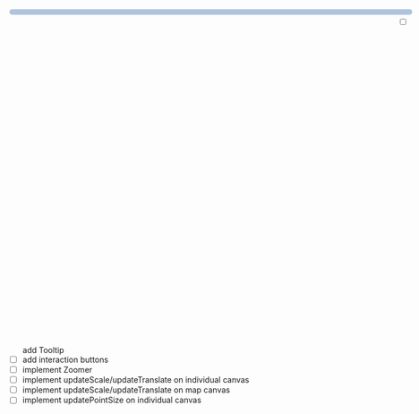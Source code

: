 <div id="world">
  <canvas id="drawing-canvas" width="500" height="500"></canvas>
  <canvas id="unique-polygon-canvas" width="500" height="500"></canvas>
  <canvas id="unique-individual-canvas" width="500" height="500"></canvas>
  <div id="tooltip-div"></div>
</div>

- [ ] add Tooltip
- [ ] add interaction buttons
- [ ] implement Zoomer
- [ ] implement updateScale/updateTranslate on individual canvas 
- [ ] implement updateScale/updateTranslate on map canvas
- [ ] implement updatePointSize on individual canvas

<style>
#world {
  width: 720px;
  height: 600px;
  float: left;
}

#unique-individual-canvas{
  //visibility: hidden;
}

#unique-polygon-canvas{
  //visibility: hidden;
}

#tooltip-div {						
  padding: 5px;		
  background: lightsteelblue;	
  border: 10px;		
  border-radius: 8px;				
}
</style>

<script>
import { DefaultColoredCanvas, UniqueColoredCanvas } from "https://lively-kernel.org/lively4/BP2019RH1/prototypes/map/canvas.js"
import { DefaultColoredMap, UniqueColoredMap } from "https://lively-kernel.org/lively4/BP2019RH1/prototypes/map/mapCanvas.js"
import { DistrictTooltip, IndividualTooltip } from "https://lively-kernel.org/lively4/BP2019RH1/prototypes/map/tooltip.js"
import { AVFParser } from "https://lively-kernel.org/voices/parsing-data/avf-parser.js"
import { GroupingAction } from "https://lively-kernel.org/lively4/BP2019RH1/prototypes/display-exploration/actions.js"
import d3 from "src/external/d3.v5.js"

// TODO: change width and height to 5000 to scale down later
const WIDTH = 500
const HEIGHT = 500

var drawingCanvas = lively.query(this, "#drawing-canvas")
var uniquePolygonCanvas = lively.query(this, "#unique-polygon-canvas")
var uniqueIndividualCanvas = lively.query(this, "#unique-individual-canvas")
// QUESTION: put both shown canvases on one html canvas or two?
var drawingContext = drawingCanvas.getContext("2d")
var uniquePolygonContext = uniquePolygonCanvas.getContext("2d")
var uniqueIndividualContext = uniqueIndividualCanvas.getContext("2d")

var tooltipDiv = lively.query(this, "#tooltip-div")
// TODO: set scale to 20000 to scale down later
var projection = d3.geoEquirectangular().center([45,5]).scale(2000).translate([WIDTH / 2, HEIGHT / 2])
var path = d3.geoPath().projection(projection)
var world = this
var visibleMapCanvas = null
var visibleIndividualCanvas = null
var mapCanvas = null
var individualCanvas = null
var tooltip = null

//dotCanvas.append('rect')

var featureToAVF = {"Gabiley" : "gebiley", "Galkaacyo" : "gaalkacyo", "Bulo Burti" : "bulo burto", "Laasqoray" : "lasqooray", "El Waq" : "ceel waaq", "Wanle Weyne" : "wanla weyn", "NC" : "NC", "NA" : "NA", "STOP" : "STOP", "CE" : "CE", "NR" : "NR"}
var missingDataKeys = ["NC", "NA", "STOP", "CE", "question", "showtime_question", "NR", "greeting", "push_back"]
var colorToIndividualIndex = {}

AVFParser.loadCompressedIndividualsAnsweredThemes("OCHA").then((result) => {
  let individuals = result
  
  d3.json("https://lively-kernel.org/lively4/BP2019RH1/scratch/individualsAsPoints/d3/somalia.geojson").then((result) => {
    let features = result.features
    features = addDistrictsForMissingData(features)
    
    mapCanvas = new UniqueColoredMap(world, uniquePolygonCanvas, features, projection)
    //mapCanvas.registerZoom()
    mapCanvas.start()
    mapCanvas.drawMap()
    
    visibleMapCanvas = new DefaultColoredMap(world, drawingCanvas, features, projection)
    visibleMapCanvas.drawMap()
    
    initializeIndividuals(individuals)
    let individualsGroupedByDistrict = groupIndividualsByDistrict(individuals)
    calculateIndividualsPosition(features, individualsGroupedByDistrict)
    
    individualCanvas = new UniqueColoredCanvas(world, uniqueIndividualCanvas, individuals)
    individualCanvas.registerZoom()
    individualCanvas.drawIndividuals()
    
    visibleIndividualCanvas = new DefaultColoredCanvas(world, drawingCanvas, individuals)
    visibleIndividualCanvas.drawIndividuals()
    
    tooltip = new IndividualTooltip(tooltipDiv)
    tooltip.showIndividualInformation(individuals[0])
  })
})
  
function initializeIndividuals(individuals) {
  individuals.forEach((individual, index) => {
    individual.drawing = {}
    individual.drawing.defaultColor = {"r" : 0, "g" : 0, "b" : 255, "a" : 255}
    individual.drawing.uniqueColor = getUniqueColor(colorToIndividualIndex)  
    let color = individual.drawing.uniqueColor
    let colorString = "r" + color.r + "g" + color.g + "b" + color.b
    colorToIndividualIndex[colorString] = {"index": index} 
    individual.drawing.position = {}
  })
}

function getUniqueColor(colors) {
  let color = getRandomColor()
  let colorString = "r" + color.r + "g" + color.g + "b" + color.b
  while (colors[colorString]) {
    color = getRandomColor()
    colorString = "r" + color.r + "g" + color.g + "b" + color.b
  }
  return color
}

function getRndInteger(min, max) {
  return Math.floor(Math.random() * (max - min) ) + min
}

function getRandomColor() {
  return {"r": getRndInteger(1, 254), "g" : getRndInteger(1, 254), "b" : getRndInteger(1, 254), "a" : 255}
}

function calculateIndividualsPosition(features, individualsGroupedByDistrict) {
  let missingGroups = {}
  Object.keys(individualsGroupedByDistrict).forEach(key => {
    missingGroups[key] = 1
  })
  let missingFeatureMatches = []
  
  let imageData = uniquePolygonContext.getImageData(0,0,WIDTH,HEIGHT) 
  
  let i = features.length
  while(i--){
    let districtName = getDistrictLookupName(features[i].properties.DISTRICT)
    let individualsInDistrict = individualsGroupedByDistrict[districtName]
    
    if (!individualsInDistrict) {
      missingFeatureMatches.push(districtName)
      continue
    }
      
    let population = individualsInDistrict.length
    delete missingGroups[districtName]
    if ( !population ) {
      continue
    }
    
    let bounds = path.bounds(features[i])
		let x0 = bounds[0][0]
		let y0 = bounds[0][1]
    let w = bounds[1][0] - x0
    let h = bounds[1][1] - y0
    let hits = 0
    let count = 0
    let limit = population //*10
    let x
    let y
    let r = parseInt((i + 1) / 256)
    let g = (i + 1) % 256
    
    while( hits < population && count < limit){
			x = parseInt(x0 + Math.random()*w)
			y = parseInt(y0 + Math.random()*h)

      // TODO: make sure that no two pixels have the same position
      //if (!usedCoordinates[x + "," + y]) {
        if (testPixelColor(imageData,x,y,WIDTH,r,g) ){
          // usedCoordinates[x + "," + y] = true
          setIndividualPosition(individualsInDistrict[hits], x, y)
          hits++
        }
      //}
      // count++
		}
  }
}

function testPixelColor(imageData,x,y,w,r,g){
  if (y < 0 || x < 0) {
    debugger
    return true
  }
	let index = (x + y * w) * 4
	return imageData.data[index] == r && imageData.data[index + 1] == g
  // return true
}

function setIndividualPosition(individual, x, y) {
  individual.drawing.position.x = x
  individual.drawing.position.y = y
}

function groupIndividualsByDistrict(individuals) {
  let action = new GroupingAction()
  action.setAttribute("district")
  let individualsGroupedByDistrict = action.runOn(individuals)
  return individualsGroupedByDistrict
}

function getDistrictLookupName(featureDistrictName) {
  let lookupName = featureToAVF[featureDistrictName]
  if (lookupName) {
    return lookupName
  } else {
    lookupName = featureDistrictName.toLowerCase()
    return lookupName
  }
}

function addDistrictsForMissingData(features) {
  let j = 1
  missingDataKeys.forEach(key => {
    features.push({"type" : "Feature", "properties" : {"DISTRICT" : key}, "geometry" : {"type" : "MultiPolygon", "coordinates" : 
      [[[[40.5,-1.5+j],
      [40.5,-2.5+j],
      [38,-2.5+j],
      [38,-1.5+j],
      [40.5,-1.5+j]]]]}
    })
    j += 1.5
  })
  return features
}

</script>
